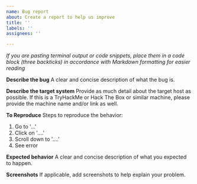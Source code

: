 ```yaml
---
name: Bug report
about: Create a report to help us improve
title: ''
labels: ''
assignees: ''

---
```


_If you are pasting terminal output or code snippets, place them in a code block (three backticks) in accordance with Markdown formatting for easier reading_

**Describe the bug**
A clear and concise description of what the bug is.

**Describe the target system**
Provide as much detail about the target host as possible. If this is a TryHackMe or Hack The Box or similar machine, please provide the machine name and/or link as well.

**To Reproduce**
Steps to reproduce the behavior:
1. Go to '...'
2. Click on '....'
3. Scroll down to '....'
4. See error

**Expected behavior**
A clear and concise description of what you expected to happen.

**Screenshots**
If applicable, add screenshots to help explain your problem.
